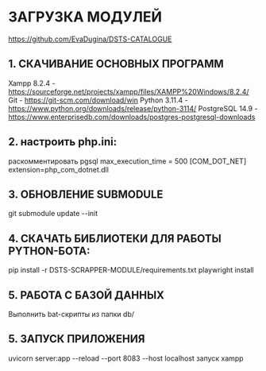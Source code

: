 # ЗАГРУЗКА МОДУЛЕЙ
https://github.com/EvaDugina/DSTS-CATALOGUE

## 1. СКАЧИВАНИЕ ОСНОВНЫХ ПРОГРАММ
Xampp 8.2.4 - https://sourceforge.net/projects/xampp/files/XAMPP%20Windows/8.2.4/
Git - https://git-scm.com/download/win
Python 3.11.4 - https://www.python.org/downloads/release/python-3114/
PostgreSQL 14.9 - https://www.enterprisedb.com/downloads/postgres-postgresql-downloads

## 2. наcтроить php.ini:
раскомментировать pgsql
max_execution_time = 500 
[COM_DOT_NET]
extension=php_com_dotnet.dll

## 3. ОБНОВЛЕНИЕ SUBMODULE
git submodule update --init

## 4. СКАЧАТЬ БИБЛИОТЕКИ ДЛЯ РАБОТЫ PYTHON-БОТА:
pip install -r DSTS-SCRAPPER-MODULE/requirements.txt
playwright install

## 5. РАБОТА С БАЗОЙ ДАННЫХ
Выполнить bat-скрипты из папки db/

## 5. ЗАПУСК ПРИЛОЖЕНИЯ
uvicorn server:app --reload --port 8083 --host localhost
запуск xampp



